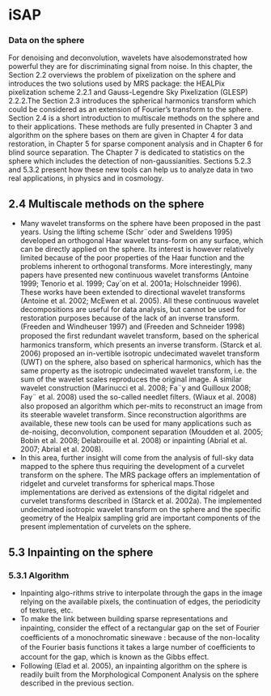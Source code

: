 # iSAP

### Data on the sphere

For denoising and deconvolution, wavelets have alsodemonstrated how powerful they are for discriminating signal from noise. In this chapter, the Section 2.2 overviews the problem of pixelization on the sphere and introduces the two solutions used by MRS package: the HEALPix pixelization scheme 2.2.1 and Gauss-Legendre Sky Pixelization (GLESP) 2.2.2.The Section 2.3 introduces the spherical harmonics transform which could be considered as an extension of Fourier’s transform to the sphere. Section 2.4 is a short introduction to multiscale methods on the sphere and to their applications. These methods are fully presented in Chapter 3 and algorithm on the sphere bases on them are given in Chapter 4 for data restoration, in Chapter 5 for sparse component analysis and in Chapter 6 for blind source separation. The Chapter 7 is dedicated to statistics on the sphere which includes the detection of non-gaussianities. Sections 5.2.3 and 5.3.2 present how these new tools can help us to analyze data in two real applications, in physics and in cosmology.

## 2.4 Multiscale methods on the sphere

* Many wavelet transforms on the sphere have been proposed in the past years. Using the lifting scheme (Schr¨oder and Sweldens 1995) developed an orthogonal Haar wavelet trans-form on any surface, which can be directly applied on the sphere. Its interest is however relatively limited because of the poor properties of the Haar function and the problems inherent to orthogonal transforms. More interestingly, many papers have presented new continuous wavelet transforms (Antoine 1999; Tenorio et al. 1999; Cay´on et al. 2001a; Holschneider 1996). These works have been extended to directional wavelet transforms (Antoine et al. 2002; McEwen et al. 2005). All these continuous wavelet decompositions are useful for data analysis, but cannot be used for restoration purposes because of the lack of an inverse transform. (Freeden and Windheuser 1997) and (Freeden and Schneider 1998) proposed the ﬁrst redundant wavelet transform, based on the spherical harmonics transform, which presents an inverse transform. (Starck et al. 2006) proposed an in-vertible isotropic undecimated wavelet transform (UWT) on the sphere, also based on spherical harmonics, which has the same property as the isotropic undecimated wavelet transform, i.e. the sum of the wavelet scales reproduces the original image. A similar wavelet construction (Marinucci et al. 2008; Fa¨y and Guilloux 2008; Fay¨ et al. 2008) used the so-called needlet ﬁlters. (Wiaux et al. 2008) also proposed an algorithm which per-mits to reconstruct an image from its steerable wavelet transform. Since reconstruction algorithms are available, these new tools can be used for many applications such as de-noising, deconvolution, component separation (Moudden et al. 2005; Bobin et al. 2008; Delabrouille et al. 2008) or inpainting (Abrial et al. 2007; Abrial et al. 2008).
* In this area, further insight will come from the analysis of full-sky data mapped to the sphere thus requiring the development of a curvelet transform on the sphere. The MRS package offers an implementation of ridgelet and curvelet transforms for spherical maps.Those implementations are derived as extensions of the digital ridgelet and curvelet transforms described in (Starck et al. 2002a). The implemented undecimated isotropic wavelet transform on the sphere and the specific geometry of the Healpix sampling grid are important components of the present implementation of curvelets on the sphere.

## 5.3 Inpainting on the sphere

### 5.3.1 Algorithm

* Inpainting algo-rithms strive to interpolate through the gaps in the image relying on the available pixels, the continuation of edges, the periodicity of textures, etc.
* To make the link between building sparse representations and inpainting, consider the eﬀect of a rectangular gap on the set of Fourier coeﬃcients of a monochromatic sinewave : because of the non-locality of the Fourier basis functions it takes a large number of coeﬃcients to account for the gap, which is known as the Gibbs eﬀect.
* Following (Elad et al. 2005), an inpainting algorithm on the sphere is readily built from the Morphological Component Analysis on the sphere described in the previous section.
